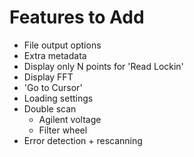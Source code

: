# Features to Add
- File output options
- Extra metadata
- Display only N points for 'Read Lockin' 
- Display FFT
- 'Go to Cursor'
- Loading settings
- Double scan
    - Agilent voltage
    - Filter wheel
- Error detection + rescanning  
